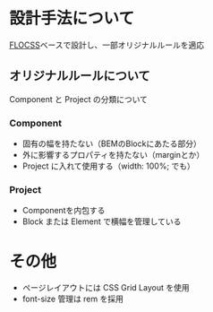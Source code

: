 # 設計手法について

[FLOCSS](https://github.com/hiloki/flocss)ベースで設計し、一部オリジナルルールを適応

## オリジナルルールについて

Component と Project の分類について

### Component

* 固有の幅を持たない（BEMのBlockにあたる部分）
* 外に影響するプロパティを持たない（marginとか）
* Project に入れて使用する（width: 100%; でも）

### Project

* Componentを内包する
* Block または Element で横幅を管理している

# その他

* ページレイアウトには CSS Grid Layout を使用
* font-size 管理は rem を採用
